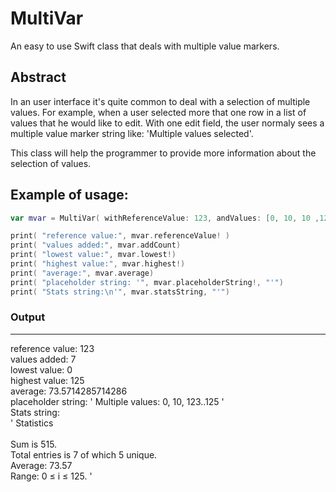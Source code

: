 # MultiVar
An easy to use Swift class that deals with multiple value markers.

## Abstract
In an user interface it's quite common to deal with a selection of multiple values. For example, when a user selected more that one row in a list of values that he would like to edit. With one edit field, the user normaly sees a multiple value marker string like: 'Multiple values selected'.

This class will help the programmer to provide more information about the selection of values.

## Example of usage:

```swift
var mvar = MultiVar( withReferenceValue: 123, andValues: [0, 10, 10 ,123,124,125, 123] )

print( "reference value:", mvar.referenceValue! )
print( "values added:", mvar.addCount)
print( "lowest value:", mvar.lowest!)
print( "highest value:", mvar.highest!)
print( "average:", mvar.average)
print( "placeholder string: '", mvar.placeholderString!, "'")
print( "Stats string:\n'", mvar.statsString, "'")
```
### Output
---
reference value: 123 <br/>
values added: 7 <br/>
lowest value: 0 <br/>
highest value: 125 <br/>
average: 73.5714285714286 <br/>
placeholder string: ' Multiple values: 0, 10, 123..125 ' <br/>
Stats string:  <br/>
' Statistics <br/>
 <br/>
Sum is 515. <br/>
Total entries is 7 of which 5 unique. <br/>
Average: 73.57 <br/>
Range: 0 ≤ i ≤ 125. ' <br/>
